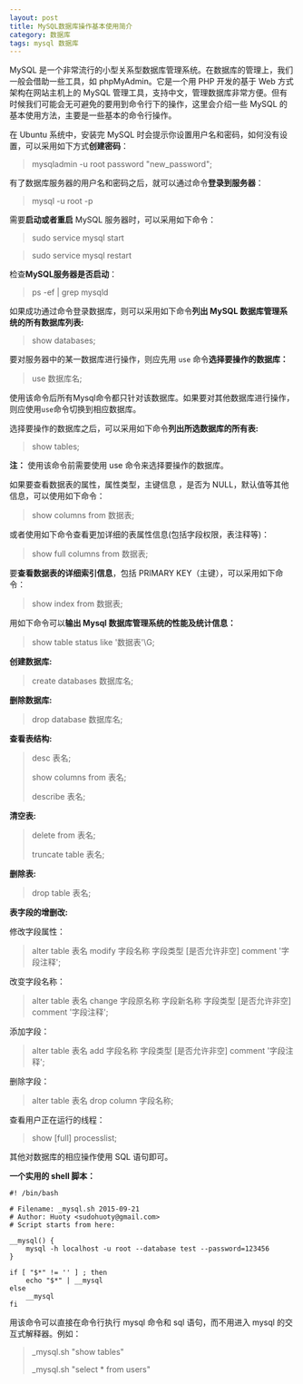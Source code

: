 ```yaml
---
layout: post
title: MySQL数据库操作基本使用简介
category: 数据库
tags: mysql 数据库
---
```


MySQL 是一个非常流行的小型关系型数据库管理系统。在数据库的管理上，我们一般会借助一些工具，如 phpMyAdmin。它是一个用 PHP 开发的基于 Web 方式架构在网站主机上的 MySQL 管理工具，支持中文，管理数据库非常方便。但有时候我们可能会无可避免的要用到命令行下的操作，这里会介绍一些 MySQL 的基本使用方法，主要是一些基本的命令行操作。

在 Ubuntu 系统中，安装完 MySQL 时会提示你设置用户名和密码，如何没有设置，可以采用如下方式**创建密码**：

> mysqladmin -u root password "new_password";

有了数据库服务器的用户名和密码之后，就可以通过命令**登录到服务器**：

> mysql -u root -p <password>

需要**启动或者重启** MySQL 服务器时，可以采用如下命令：

> sudo service mysql start

> sudo service mysql restart

检查**MySQL服务器是否启动**：

> ps -ef | grep mysqld

如果成功通过命令登录数据库，则可以采用如下命令**列出 MySQL 数据库管理系统的所有数据库列表:**

> show databases;

要对服务器中的某一数据库进行操作，则应先用 `use` 命令**选择要操作的数据库：**

> use 数据库名;

使用该命令后所有Mysql命令都只针对该数据库。如果要对其他数据库进行操作，则应使用`use`命令切换到相应数据库。

选择要操作的数据库之后，可以采用如下命令**列出所选数据库的所有表:**

> show tables;

**注：** 使用该命令前需要使用 use 命令来选择要操作的数据库。

如果要查看数据表的属性，属性类型，主键信息 ，是否为 NULL，默认值等其他信息，可以使用如下命令：

> show columns from 数据表;

或者使用如下命令查看更加详细的表属性信息(包括字段权限，表注释等)：

> show full columns from 数据表;

要**查看数据表的详细索引信息**，包括 PRIMARY KEY（主键），可以采用如下命令：

> show index from 数据表;

用如下命令可以**输出 Mysql 数据库管理系统的性能及统计信息：**

> show table status like '数据表'\G;

**创建数据库:**

> create databases 数据库名;

**删除数据库:**

> drop database 数据库名;

**查看表结构:**

> desc 表名;
>
> show columns from 表名;
>
> describe 表名;

**清空表:**

> delete from 表名;
>
> truncate table 表名;

**删除表:**

> drop table 表名;

**表字段的增删改:**

修改字段属性：

> alter table 表名 modify 字段名称 字段类型 [是否允许非空] comment '字段注释';

改变字段名称：

> alter table 表名 change 字段原名称 字段新名称 字段类型 [是否允许非空] comment '字段注释';

添加字段：

> alter table 表名 add 字段名称 字段类型 [是否允许非空] comment '字段注释';

删除字段：

> alter table 表名 drop column 字段名称;

查看用户正在运行的线程：

> show [full] processlist;

其他对数据库的相应操作使用 SQL 语句即可。

**一个实用的 shell 脚本：**

```shell
#! /bin/bash

# Filename: _mysql.sh 2015-09-21
# Author: Huoty <sudohuoty@gmail.com>
# Script starts from here:

__mysql() {
    mysql -h localhost -u root --database test --password=123456
}

if [ "$*" != '' ] ; then
    echo "$*" | __mysql
else
    __mysql
fi
```

用该命令可以直接在命令行执行 mysql 命令和 sql 语句，而不用进入 mysql 的交互式解释器。例如：

> _mysql.sh "show tables"
>
> _mysql.sh "select * from users"

